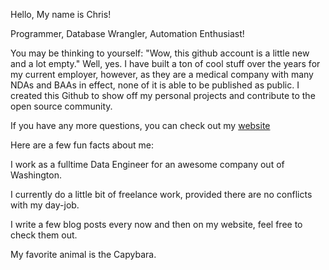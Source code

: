 Hello, My name is Chris!

Programmer, Database Wrangler, Automation Enthusiast!

You may be thinking to yourself: "Wow, this github account is a little new and a lot empty." Well, yes. I have built a ton of cool stuff over the years for my current employer, however, as they are a medical company with many NDAs and BAAs in effect, none of it is able to be published as public. I created this Github to show off my personal projects and contribute to the open source community.

If you have any more questions, you can check out my [website](https://iamchriscorbin.com/)


Here are a few fun facts about me:

I work as a fulltime Data Engineer for an awesome company out of Washington.

I currently do a little bit of freelance work, provided there are no conflicts with my day-job.

I write a few blog posts every now and then on my website, feel free to check them out.

My favorite animal is the Capybara.
